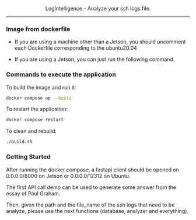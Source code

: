<p align="center">
LogIntelligence - Analyze your ssh logs file.
</p>

---

### Image from dockerfile

- If you are using a machine other than a Jetson, you should uncomment each Dockerfile corresponding to the ubuntu20.04

- If you are using a Jetson, you can just run the following command.

### Commands to execute the application

To build the image and run it:

```bash
docker compose up --build
```

To restart the application:

```bash
docker compose restart
```

To clean and rebuild:

```bash
./build.sh
```

### Getting Started

After running the docker compose, a fastapi client should be opened on 0.0.0.0/8000 on Jetson or 0.0.0.0/12312 on Ubuntu.

The first API call demo can be used to generate some answer from the essay of Paul Graham.

Then, given the path and the file_name of the ssh logs that need to be analyze, please use the next functions (database, analyzer and everything).
